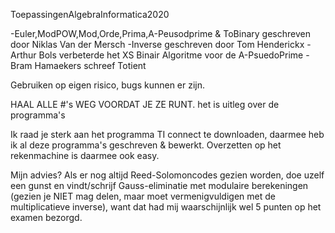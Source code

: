 ToepassingenAlgebraInformatica2020

-Euler,ModPOW,Mod,Orde,Prima,A-Peusodprime & ToBinary geschreven door Niklas Van der Mersch
-Inverse geschreven door Tom Henderickx
-Arthur Bols verbeterde het XS Binair Algoritme voor de A-PsuedoPrime
-Bram Hamaekers schreef Totient

Gebruiken op eigen risico, bugs kunnen er zijn. 

HAAL ALLE #'s WEG VOORDAT JE ZE RUNT. het is uitleg over de programma's 

Ik raad je sterk aan het programma TI connect te downloaden, daarmee heb ik al deze programma's geschreven & bewerkt. Overzetten op het rekenmachine is daarmee ook easy. 

Mijn advies? Als er nog altijd Reed-Solomoncodes gezien worden, doe uzelf een gunst en vindt/schrijf Gauss-eliminatie met modulaire berekeningen (gezien je NIET mag delen, maar moet vermenigvuldigen met de multiplicatieve inverse), want dat had mij waarschijnlijk wel 5 punten op het examen bezorgd. 


